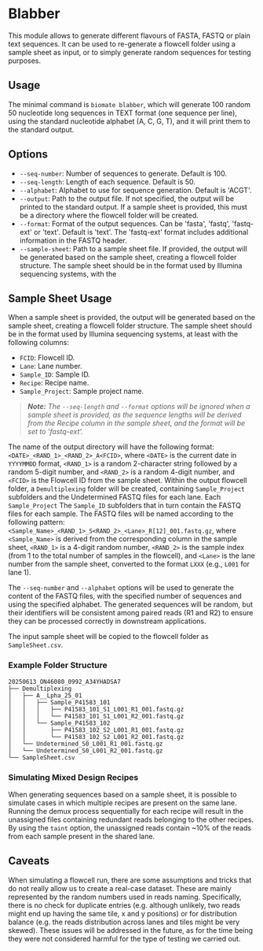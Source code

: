 # Blabber

This module allows to generate different flavours of FASTA, FASTQ or plain text sequences. It can be used to re-generate a flowcell folder using a sample sheet as input, or to simply generate random sequences for testing purposes.

## Usage

The minimal command is `biomate blabber`, which will generate 100 random 50 nucleotide long sequences in TEXT format (one sequence per line), using the standard nucleotide alphabet (A, C, G, T), and it will print them to the standard output.

## Options

- `--seq-number`: Number of sequences to generate. Default is 100.
- `--seq-length`: Length of each sequence. Default is 50.
- `--alphabet`: Alphabet to use for sequence generation. Default is 'ACGT'.
- `--output`: Path to the output file. If not specified, the output will be printed to the standard output. If a sample sheet is provided, this must be a directory where the flowcell folder will be created.
- `--format`: Format of the output sequences. Can be 'fasta', 'fastq', 'fastq-ext' or 'text'. Default is 'text'. The 'fastq-ext' format includes additional information in the FASTQ header.
- `--sample-sheet`: Path to a sample sheet file. If provided, the output will be generated based on the sample sheet, creating a flowcell folder structure. The sample sheet should be in the format used by Illumina sequencing systems, with the

## Sample Sheet Usage

When a sample sheet is provided, the output will be generated based on the sample sheet, creating a flowcell folder structure. The sample sheet should be in the format used by Illumina sequencing systems, at least with the following columns:

- `FCID`: Flowcell ID.
- `Lane`: Lane number.
- `Sample_ID`: Sample ID.
- `Recipe`: Recipe name.
- `Sample_Project`: Sample project name.

> _**Note:** The `--seq-length` and `--format` options will be ignored when a sample sheet is provided, as the sequence lengths will be derived from the Recipe column in the sample sheet, and the format will be set to 'fastq-ext'._

The name of the output directory will have the following format: `<DATE>_<RAND_1>_<RAND_2>_A<FCID>`, where `<DATE>` is the current date in `YYYYMMDD` format, `<RAND_1>` is a random 2-character string followed by a random 5-digit number, and `<RAND_2>` is a random 4-digit number, and `<FCID>` is the Flowcell ID from the sample sheet.
Within the output flowcell folder, a `Demultiplexing` folder will be created, containing `Sample_Project` subfolders and the Undetermined FASTQ files for each lane. Each `Sample_Project` The `Sample_ID` subfolders that in turn contain the FASTQ files for each sample. The FASTQ files will be named according to the following pattern: `<Sample_Name>_<RAND_1>_S<RAND_2>_<Lane>_R[12]_001.fastq.gz`, where `<Sample_Name>` is derived from the corresponding column in the sample sheet, `<RAND_1>` is a 4-digit random number, `<RAND_2>` is the sample index (from 1 to the total number of samples in the flowcell), and `<Lane>` is the lane number from the sample sheet, converted to the format `LXXX` (e.g., `L001` for lane 1).

The `--seq-number` and `--alphabet` options will be used to generate the content of the FASTQ files, with the specified number of sequences and using the specified alphabet. The generated sequences will be random, but their identifiers will be consistent among paired reads (R1 and R2) to ensure they can be processed correctly in downstream applications.

The input sample sheet will be copied to the flowcell folder as `SampleSheet.csv`.

### Example Folder Structure

```text
20250613_ON46080_0992_A34YHADSA7
├── Demultiplexing
│   ├── A__Lpha_25_01
│   │   ├── Sample_P41583_101
│   │   │   ├── P41583_101_S1_L001_R1_001.fastq.gz
│   │   │   └── P41583_101_S1_L001_R2_001.fastq.gz
│   │   └── Sample_P41583_102
│   │       ├── P41583_102_S2_L001_R1_001.fastq.gz
│   │       └── P41583_102_S2_L001_R2_001.fastq.gz
│   └── Undetermined_S0_L001_R1_001.fastq.gz
│   └── Undetermined_S0_L001_R2_001.fastq.gz
└── SampleSheet.csv
```

### Simulating Mixed Design Recipes

When generating sequences based on a sample sheet, it is possible to simulate cases in which multiple recipes are present on the same lane. Running the demux process sequentially for each recipe will result in the unassigned files containing redundant reads belonging to the other recipes. By using the `taint` option, the unassigned reads contain ~10% of the reads from each sample present in the shared lane.

## Caveats

When simulating a flowcell run, there are some assumptions and tricks that do not really allow us to create a real-case dataset. These are mainly represented by the random numbers used in reads naming. Specifically, there is no check for duplicate entries (e.g. although unlikely, two reads might end up having the same tile, x and y positions) or for distribution balance (e.g. the reads distribution across lanes and tiles might be very skewed). These issues will be addressed in the future, as for the time being they were not considered harmful for the type of testing we carried out.
